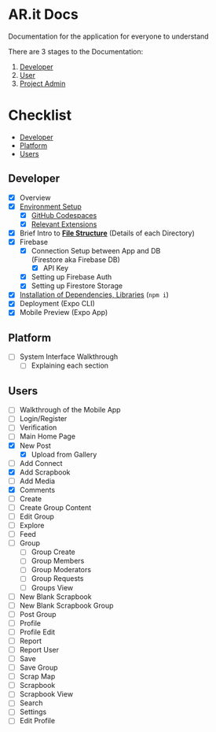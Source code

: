 <!-- omit from toc -->
# AR.it Docs
Documentation for the application for everyone to understand

There are 3 stages to the Documentation:

1. [Developer](./developer/)
2. [User](./user/)
3. [Project Admin](./project-admin)

<!-- omit from toc -->
# Checklist

- [Developer](#developer)
- [Platform](#platform)
- [Users](#users)

## Developer
- [x] Overview
- [x] [Environment Setup](./developer/README.md#environment-setup)
  - [x] [GitHub Codespaces](./developer/README.md#github-codespaces)
  - [x] [Relevant Extensions](./developer/README.md#relevant-extensions)
- [x] Brief Intro to [**File Structure**](./developer/file-structure.md) (Details of each Directory)
- [x] Firebase
  - [x] Connection Setup between App and DB<br>(Firestore aka Firebase DB)
    - [x] API Key
  - [x] Setting up Firebase Auth
  - [x] Setting up Firestore Storage
- [x] [Installation of Dependencies, Libraries](./developer/install-dependencies.md) (`npm i`)
- [x] Deployment (Expo CLI)
- [x] Mobile Preview (Expo App)

## Platform
- [ ] System Interface Walkthrough
  - [ ] Explaining each section
## Users
- [ ] Walkthrough of the Mobile App
- [ ] Login/Register
- [ ] Verification
- [ ] Main Home Page
- [x] New Post
  - [x] Upload from Gallery
- [ ] Add Connect
- [x] Add Scrapbook
- [ ] Add Media
- [x] Comments
- [ ] Create
- [ ] Create Group Content
- [ ] Edit Group
- [ ] Explore
- [ ] Feed
- [ ] Group
  - [ ] Group Create
  - [ ] Group Members
  - [ ] Group Moderators
  - [ ] Group Requests
  - [ ] Groups View
- [ ] New Blank Scrapbook
- [ ] New Blank Scrapbook Group
- [ ] Post Group
- [ ] Profile
- [ ] Profile Edit
- [ ] Report
- [ ] Report User
- [ ] Save
- [ ] Save Group
- [ ] Scrap Map
- [ ] Scrapbook
- [ ] Scrapbook View
- [ ] Search
- [ ] Settings
- [ ] Edit Profile
